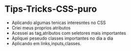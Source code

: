 # Tips-Tricks-CSS-puro
- Aplicando algumas tenicas interesntes no CSS
- Criei meus proprios atributos
- Acessei as tag,atributos com seletores mais importantes
- Apliquei peseudo classes importantes no dia a dia
- Aplicando em links,inputs,classes. 
